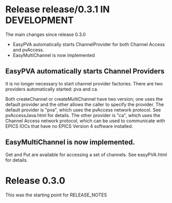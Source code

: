 Release release/0.3.1 IN DEVELOPMENT
===========

The main changes since release 0.3.0

* EasyPVA automatically starts ChannelProvider for both Channel Access and pvAccess.
* EasyMultiChannel is now implemented


EasyPVA automatically starts Channel Providers
------------

It is no longer necessary to start channel provider factories.
There are two providers automatically started: pva and ca.

Both createChannel or createMultiChannel have two version; one uses the default provider
and the other allows the caller to specify the provider.
The default provider is "pva", which uses the pvAccess network protocol.
See pvAccessJava.html for details.
The other provider is "ca", which uses the Channel Access network protocol,
which can be used to communicate with EPICS IOCs that have no EPICS Version 4
software installed.

EasyMultiChannel is now implemented.
--------------

Get and Put are available for accessing a set of channels.
See easyPVA.html for details.


Release 0.3.0
==========
This was the starting point for RELEASE_NOTES
